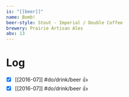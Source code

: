 ```yaml
---
is: "[[beer]]"
name: Bomb!
beer-style: Stout - Imperial / Double Coffee
brewery: Prairie Artisan Ales
abv: 13
---
```

# Log
- [x] [[2016-07]] #do/drink/beer 👍
- [x] [[2016-07]] #do/drink/beer 👍
